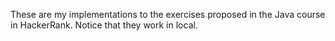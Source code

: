 These are my implementations to the exercises proposed in the Java course in 
HackerRank. 
Notice that they work in local.
